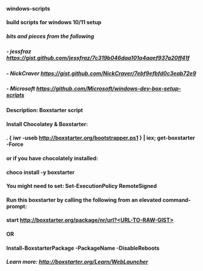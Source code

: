 #### windows-scripts
#### build scripts for windows 10/11 setup

##### bits and pieces from the following
##### - jessfraz https://gist.github.com/jessfraz/7c319b046daa101a4aaef937a20ff41f
##### - NickCraver https://gist.github.com/NickCraver/7ebf9efbfd0c3eab72e9
##### - Microsoft https://github.com/Microsoft/windows-dev-box-setup-scripts

#### Description: Boxstarter script

#### Install Chocolatey & Boxstarter:
#### 	. { iwr -useb http://boxstarter.org/bootstrapper.ps1 } | iex; get-boxstarter -Force
#### or if you have chocolately installed: 


#### choco install -y boxstarter


#### You might need to set: Set-ExecutionPolicy RemoteSigned


#### Run this boxstarter by calling the following from an **elevated** command-prompt:
#### 	start http://boxstarter.org/package/nr/url?<URL-TO-RAW-GIST>
#### OR
#### 	Install-BoxstarterPackage -PackageName <URL-TO-RAW-GIST> -DisableReboots

  
##### Learn more: http://boxstarter.org/Learn/WebLauncher
